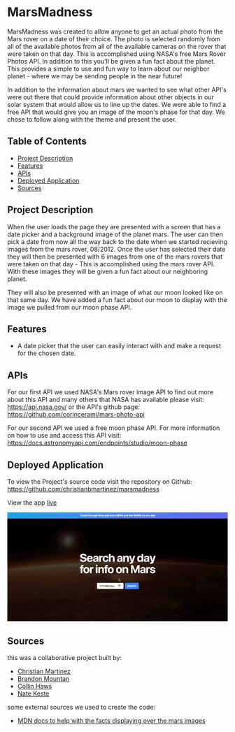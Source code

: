 # MarsMadness

MarsMadness was created to allow anyone to get an actual photo from the Mars rover on a date of their choice. The photo is selected randomly from all of the available photos from all of the available cameras on the rover that were taken on that day. This is accomplished using NASA's free Mars Rover Photos API. In addition to this you'll be given a fun fact about the planet. This provides a simple to use and fun way to learn about our neighbor planet - where we may be sending people in the near future!

In addition to the information about mars we wanted to see what other API's were out there that could provide information about other objects in our solar system that would allow us to line up the dates. We were able to find a free API that would give you an image of the moon's phase for that day. We chose to follow along with the theme and present the user.

## Table of Contents

- [Project Description](#project-description)
- [Features](#features)
- [APIs](#APIs)
- [Deployed Application](#deployed-application)
- [Sources](#Sources)

## Project Description

When the user loads the page they are presented with a screen that has a date picker and a background image of the planet mars. The user can then pick a date from now all the way back to the date when we started recieving images from the mars rover, 08/2012. Once the user has selected their date they will then be presented with 6 images from one of the mars rovers that were taken on that day - This is accomplished using the mars rover API. With these images they will be given a fun fact about our neighboring planet.

They will also be presented with an image of what our moon looked like on that same day. We have added a fun fact about our moon to display with the image we pulled from our moon phase API.

## Features

- A date picker that the user can easily interact with and make a request for the chosen date.

## APIs

For our first API we used NASA's Mars rover image API to find out more about this API and many others that NASA has available please visit: https://api.nasa.gov/
or
the API's github page:
https://github.com/corincerami/mars-photo-api

For our second API we used a free moon phase API. For more information on how to use and access this API visit: https://docs.astronomyapi.com/endpoints/studio/moon-phase

## Deployed Application

To view the Project's source code visit the repository on Github: https://github.com/christianbmartinez/marsmadness

View the app [live](https://starlit-mermaid-2652a3.netlify.app/)

![App Gif](./assets/CleanShot%202023-06-05%20at%2018.26.06.gif)

## Sources

this was a collaborative project built by:

- [Christian Martinez](https://github.com/christianbmartinez)
- [Brandon Mountan](https://github.com/brandonmountan)
- [Collin Haws](https://github.com/CHawsCoding)
- [Nate Keste](https://github.com/imdawizard)

some external sources we used to create the code:

* [MDN docs to help with the facts displaying over the mars images](https://www.w3docs.com/snippets/css/how-to-display-an-animated-text-over-an-image-on-hover-using-only-css3.html)




